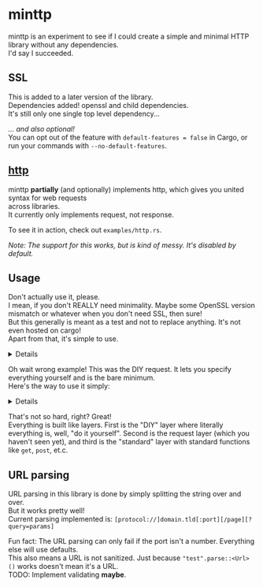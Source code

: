 # minttp

minttp is an experiment to see if I could create a simple and minimal HTTP library without any dependencies.  
I'd say I succeeded.


## SSL

This is added to a later version of the library.  
Dependencies added! openssl and child dependencies.  
It's still only one single top level dependency...

*... and also optional!*  
You can opt out of the feature with `default-features = false` in Cargo, or run your commands with `--no-default-features`.

## [http](https://users.rust-lang.org/t/announcing-the-http-crate/12123)

minttp **partially** (and optionally) implements http, which gives you united syntax for web requests  
across libraries.  
It currently only implements request, not response.

To see it in action, check out `examples/http.rs`.

*Note: The support for this works, but is kind of messy. It's disabled by default.*

## Usage

Don't actually use it, please.  
I mean, if you don't REALLY need minimality. Maybe some OpenSSL version mismatch or whatever when you don't need SSL, then sure!  
But this generally is meant as a test and not to replace anything. It's not even hosted on cargo!  
Apart from that, it's simple to use.  
<details>

```Rust
extern crate minttp;
use minttp::{DIYRequest, consts};
use minttp::response::Response;
use std::collections::HashMap;
use std::io::{BufReader, Read};

fn main() {
	let mut headers = HashMap::new();
	headers.insert("Host", "example.com");
	headers.insert("Connection", "close");

	let mut output = String::new();
	{
		let conn = minttp::diy_request(&DIYRequest {
			ssl: false,
			host: "example.com",
			port: 80,
			method: consts::GET,
			path: "/",
			http_version: "1.1",
			headers: &headers,
			body: None
		}).unwrap();
		let mut response = Response::new(BufReader::new(conn)).unwrap();
		response.body.read_to_string(&mut output).unwrap();
	}
	println!("-------------- DIY Reqest");
	println!("{}", output);
	println!("--------------");
}
```

</details>

Oh wait wrong example! This was the DIY request. It lets you specify everything yourself and is the bare minimum.  
Here's the way to use it simply:  
<details>

```Rust
extern crate minttp;
use std::io::Read;

fn main() {
	let url = "example.com".parse().unwrap();

	let mut output = String::new();
	{
		let mut response = minttp::get(url).unwrap();
		println!(
			"Status: {} {} ({})",
			if response.is_success() {
				"SUCCESS"
			} else {
				"FAILED"
			},
			response.status,
			response.description
		);
		response.body.read_to_string(&mut output).unwrap();
	}

	println!("-------------- High-level standard request");
	println!("{}", output);
	println!("--------------");
}
```

</details>

That's not so hard, right? Great!  
Everything is built like layers. First is the "DIY" layer where literally everything is, well, "do it yourself".
Second is the request layer (which you haven't seen yet),
and third is the "standard" layer with standard functions like `get`, `post`, et.c.

## URL parsing

URL parsing in this library is done by simply splitting the string over and over.  
But it works pretty well!  
Current parsing implemented is: `[protocol://]domain.tld[:port][/page][?query=params]`

Fun fact: The URL parsing can only fail if the port isn't a number. Everything else will use defaults.  
This also means a URL is not sanitized. Just because `"test".parse::<Url>()` works doesn't mean it's a URL.  
TODO: Implement validating **maybe**.
